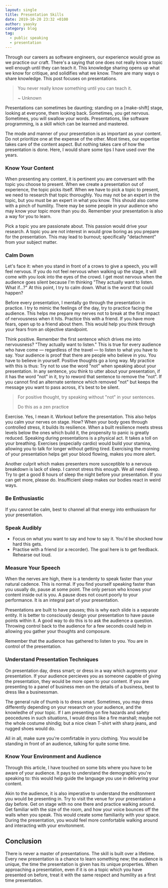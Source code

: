 ```yaml
---
layout: single
title: Presentation Skills
date: 2019-10-20 23:32 +0100
author: yaasky
category: blog
tag:
  - public speaking
  - presentation
---
```


Through our careers as software engineers, our experience would grow as we practice our craft. There's a saying that one does not really know a topic well enough until they can teach it. This knowledge sharing opens up what we know for critique, and solidifies what we know. There are many ways o share knowledge. This post focuses on presentations. 

> You never really know something until you can teach it.
>
> ~ Unknown

Presentations can sometimes be daunting; standing on a [make-shift] stage, looking at everyone, them looking back. Sometimes, you get nervous. Sometimes, you will swallow your words. Presentations, like software programming, is a skill which can be learned and mastered.

The mode and manner of your presentation is as important as your content. Do not prioritize one at the expense of the other. Most times, our expertise takes care of the content aspect. But nothing takes care of how the presentation is done. Here, I would share some tips I have used over the years.

### Know Your Content

When presenting any content, it is pertinent you are conversant with the topic you choose to present. When we create a presentation out of experience, the topic picks itself. When we have to pick a topic to present, we need to research that topic thoroughly. You may not be an expert in the topic, but you must be an expert in what you know. This should also come with a pinch of humility. There may be some people in your audience who may know your topic more than you do. Remember your presentation is also a way for you to learn.

Pick a topic you are passionate about. This passion would drive your research. A topic you are not interest in would grow boring as you prepare for the presentation. This may lead to burnout; specifically "detachment" from your subject matter.

### Calm Down

Let's face it: when you stand in front of a crows to give a speech, you will feel nervous. If you do not feel nervous when walking up the stage, it will come with you look into the eyes of the crowd. I get most nervous when the audience goes silent because I'm thinking "They actually want to listen. What if...?" At this point, I try to calm down. What is the worst that could happen?

Before every presentation, I mentally go through the presentation in practice. I try to mimic the feelings of the day, try to practice facing the audience. This helps me prepare my nerves not to break at the first impact of nervousness when it hits. Practice this with a friend. If you have more fears, open up to a friend about them. This would help you think through your fears from an objective standpoint.

Think positive. Remember the first sentence which drives me into nervousness? "They actually want to listen." This is true for every audience who have come — regardless of the travel — to listen to what you have to say. Your audience is proof that there are people who believe in you. You have to believe in yourself. Positive thoughts go a long way. My practice with this is thus: Try not to use the word "not" when speaking about your presentation. In any sentence, you think to utter about your presentation, if it has the word "not" in it, try to reword that sentence to remove the "not". If you cannot find an alternate sentence which removed "not" but keeps the message you want to pass across, it's best to be silent.

> For positive thought, try speaking without "not" in your sentences.
>
> Do this as a zen practice

Exercise. Yes, I mean it. Workout before the presentation. This also helps you calm your nerves on stage. How? When your body goes through controlled stress, it builds its resilience. When a built resilience meets stress levels below the ones which build it, the propensity to panic is greatly reduced. Speaking during presentations is a physical act. It takes a toll on your breathing. Exercises (especially cardio) would build your stamina, allowing you to talk for longer without getting tired. Exercising the morning of your presentation helps get your blood flowing, makes you more alert.

Another culprit which makes presenters more susceptible to a nervous breakdown is lack of sleep. I cannot stress this enough. We all need sleep. Try to get a good 8 hours of sleep the night before your presentation. If you can get more, please do. Insufficient sleep makes our bodies react in weird ways.

### Be Enthusiastic

If you cannot be calm, best to channel all that energy into enthusiasm for your presentation.

### Speak Audibly

  - Focus on what you want to say and how to say it. You'd be shocked how hard this gets.
  - Practise with a friend (or a recorder). The goal here is to get feedback. Rehearse out loud.

### Measure Your Speech

When the nerves are high, there is a tendenty to speak faster than your natural cadence. This is normal. If you find yourself speaking faster than you usually do, pause at some point. The only person who knows your content inside out is you. A pause does not count poorly to your performance. It is an integral part of your presentation.

Presentations are built to have pauses; this is why each slide is a separate entity. It is better to consciously design your presentation to have pause points within it. A good way to do this is to ask the audience a question. Throwing control back to the audience for a few seconds could help in allowing you gather your thoughts and composure. 

Remember that the audience has gathered to listen to you. You are in control of the presentation.

### Understand Presentation Techniques

On presentation day, dress smart; or dress in a way which augments your presentation. If your audience percieves you as someone capable of giving the presentation, they would be more open to your content. If you are presenting to a panel of business men on the details of a business, best to dress like a businessman.

The general rule of thumb is to dress smart. Sometimes, you may dress differently depending on your research on your audience, and the knowledhe of your topic. If I am presenting on fire hazards and safety peocedures in such situations, I would dress like a fire marshall; maybe not the whole costume shindig; but a nice clean T-shirt with sharp jeans, and rugged shoes would do.

All in all, make sure you're comfirtable in yoru clothing. You would be standing in front of an audience, talking for quite some time.

### Know Your Environment and Audience

Through this article, I have touched on some bits where you have to be aware of your audience. It pays to understand the demographic you're speaking to: this would help guide the language you use in delivering your content.

Akin to the audience, it is also imperative to understand the enditonment you would be presenting in. Try to visit the venue for your presentation a day before. Get on stage with no one there and practice walking around. Get familiar with the size of the room, and how your voice bounces off the walls when you speak. This would create some familiarity with your space. During the presentation, you would feel more comfortable walking around and interacting with your envitonment.

## Conclusion

There is never a master of presentations. The skill is built over a lifetime. Every new presentation is a chance to learn something new; the audience is unique, the time the presentation is given has its unique properties. When approaching a presentation, even if it is on a topic which you have presented on before, treat it with the same respect and humility as a first time presentation.
